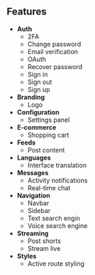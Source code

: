 ## Features

- **Auth**
  - 2FA
  - Change password
  - Email verification
  - OAuth
  - Recover password
  - Sign in
  - Sign out
  - Sign up
- **Branding**
  - Logo
- **Configuration**
  - Settings panel
- **E-commerce**
  - Shopping cart
- **Feeds**
  - Post content
- **Languages**
  - Interface translation
- **Messages**
  - Activity notifications
  - Real-time chat
- **Navigation**
  - Navbar
  - Sidebar
  - Text search engin
  - Voice search engine
- **Streaming**
  - Post shorts
  - Stream live
- **Styles**
  - Active route styling
